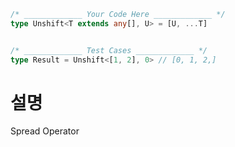 ```ts
/* _____________ Your Code Here _____________ */
type Unshift<T extends any[], U> = [U, ...T]


/* _____________ Test Cases _____________ */
type Result = Unshift<[1, 2], 0> // [0, 1, 2,]


```

# 설명

Spread Operator

